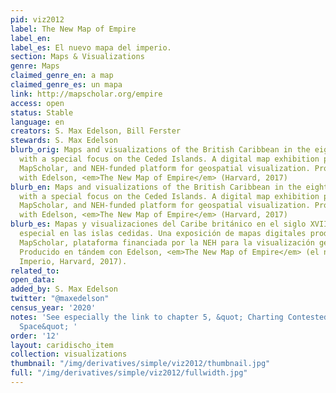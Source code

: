```yaml
---
pid: viz2012
label: The New Map of Empire
label_en:
label_es: El nuevo mapa del imperio.
section: Maps & Visualizations
genre: Maps
claimed_genre_en: a map
claimed_genre_es: un mapa
link: http://mapscholar.org/empire
access: open
status: Stable
language: en
creators: S. Max Edelson, Bill Ferster
stewards: S. Max Edelson
blurb_orig: Maps and visualizations of the British Caribbean in the eighteenth century,
  with a special focus on the Ceded Islands. A digital map exhibition produced on
  MapScholar, and NEH-funded platform for geospatial visualization. Produced in tandem
  with Edelson, <em>The New Map of Empire</em> (Harvard, 2017)
blurb_en: Maps and visualizations of the British Caribbean in the eighteenth century,
  with a special focus on the Ceded Islands. A digital map exhibition produced on
  MapScholar, and NEH-funded platform for geospatial visualization. Produced in tandem
  with Edelson, <em>The New Map of Empire</em> (Harvard, 2017)
blurb_es: Mapas y visualizaciones del Caribe británico en el siglo XVIII, con un enfoque
  especial en las islas cedidas. Una exposición de mapas digitales producida en la
  MapScholar, plataforma financiada por la NEH para la visualización geoespacial.
  Producido en tándem con Edelson, <em>The New Map of Empire</em> (el nuevo Mapa del
  Imperio, Harvard, 2017).
related_to:
open_data:
added_by: S. Max Edelson
twitter: "@maxedelson"
census_year: '2020'
notes: 'See especially the link to chapter 5, &quot; Charting Contested Caribbean
  Space&quot; '
order: '12'
layout: caridischo_item
collection: visualizations
thumbnail: "/img/derivatives/simple/viz2012/thumbnail.jpg"
full: "/img/derivatives/simple/viz2012/fullwidth.jpg"
---
```

